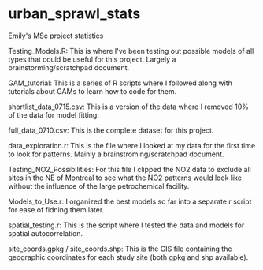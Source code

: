 # urban_sprawl_stats
Emily's MSc project statistics

Testing_Models.R: This is where I've been testing out possible models of all types that could be useful for this project. Largely a brainstorming/scratchpad document.

GAM_tutorial: This is a series of R scripts where I followed along with tutorials about GAMs to learn how to code for them.

shortlist_data_0715.csv: This is a version of the data where I removed 10% of the data for model fitting.

full_data_0710.csv: This is the complete dataset for this project. 

data_exploration.r: This is the file where I looked at my data for the first time to look for patterns. Mainly a brainstroming/scratchpad document. 

Testing_NO2_Possibilities: For this file I clipped the NO2 data to exclude all sites in the NE of Montreal to see what the NO2 patterns would look like without
the influence of the large petrochemical facility.

Models_to_Use.r: I organized the best models so far into a separate r script for ease of fidning them later.

spatial_testing.r: This is the script where I tested the data and models for spatial autocorrelation.

site_coords.gpkg / site_coords.shp: This is the GIS file containing the geographic coordinates for each study site (both gpkg and shp available).

